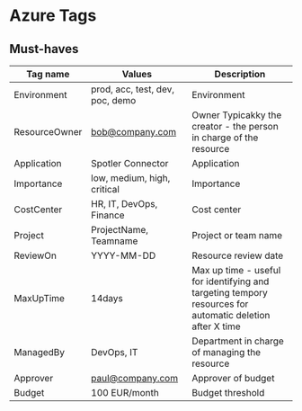 # Azure Tags

## Must-haves

Tag name            | Values                            | Description
--------------------|-----------------------------------|---------
Environment         | prod, acc, test, dev, poc, demo   | Environment
ResourceOwner       | bob@company.com                   | Owner Typicakky the creator - the person in charge of the resource
Application         | Spotler Connector                 | Application
Importance          | low, medium, high, critical       | Importance
CostCenter          | HR, IT, DevOps, Finance           | Cost center
Project             | ProjectName, Teamname             | Project or team name
ReviewOn            | YYYY-MM-DD                        | Resource review date
MaxUpTime           | 14days                            | Max up time - useful for identifying and targeting tempory resources for automatic deletion after X time
ManagedBy           | DevOps, IT                        | Department in charge of managing the resource
Approver            | paul@company.com                  | Approver of budget
Budget              | 100 EUR/month                     | Budget threshold